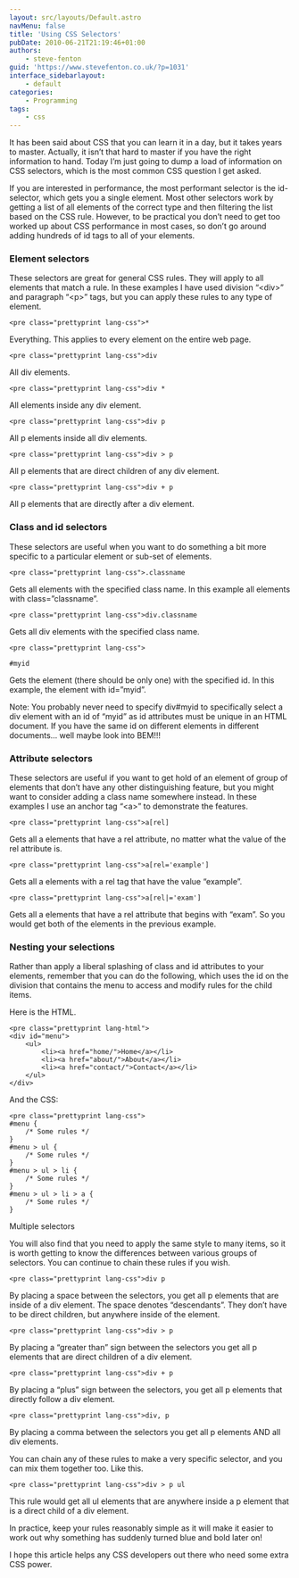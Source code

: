 ```yaml
---
layout: src/layouts/Default.astro
navMenu: false
title: 'Using CSS Selectors'
pubDate: 2010-06-21T21:19:46+01:00
authors:
    - steve-fenton
guid: 'https://www.stevefenton.co.uk/?p=1031'
interface_sidebarlayout:
    - default
categories:
    - Programming
tags:
    - css
---
```


It has been said about CSS that you can learn it in a day, but it takes years to master. Actually, it isn’t that hard to master if you have the right information to hand. Today I’m just going to dump a load of information on CSS selectors, which is the most common CSS question I get asked.

If you are interested in performance, the most performant selector is the id-selector, which gets you a single element. Most other selectors work by getting a list of all elements of the correct type and then filtering the list based on the CSS rule. However, to be practical you don’t need to get too worked up about CSS performance in most cases, so don’t go around adding hundreds of id tags to all of your elements.

### Element selectors

These selectors are great for general CSS rules. They will apply to all elements that match a rule. In these examples I have used division “&lt;div&gt;” and paragraph “&lt;p&gt;” tags, but you can apply these rules to any type of element.

```
<pre class="prettyprint lang-css">*
```
Everything. This applies to every element on the entire web page.

```
<pre class="prettyprint lang-css">div
```
All div elements.

```
<pre class="prettyprint lang-css">div *
```
All elements inside any div element.

```
<pre class="prettyprint lang-css">div p
```
All p elements inside all div elements.

```
<pre class="prettyprint lang-css">div > p
```
All p elements that are direct children of any div element.

```
<pre class="prettyprint lang-css">div + p
```
All p elements that are directly after a div element.

### Class and id selectors

These selectors are useful when you want to do something a bit more specific to a particular element or sub-set of elements.

```
<pre class="prettyprint lang-css">.classname
```
Gets all elements with the specified class name. In this example all elements with class=”classname”.

```
<pre class="prettyprint lang-css">div.classname
```
Gets all div elements with the specified class name.

```
<pre class="prettyprint lang-css">

#myid
```
Gets the element (there should be only one) with the specified id. In this example, the element with id=”myid”.

Note: You probably never need to specify div#myid to specifically select a div element with an id of “myid” as id attributes must be unique in an HTML document. If you have the same id on different elements in different documents… well maybe look into BEM!!!

### Attribute selectors

These selectors are useful if you want to get hold of an element of group of elements that don’t have any other distinguishing feature, but you might want to consider adding a class name somewhere instead. In these examples I use an anchor tag “&lt;a&gt;” to demonstrate the features.

```
<pre class="prettyprint lang-css">a[rel]
```
Gets all a elements that have a rel attribute, no matter what the value of the rel attribute is.

```
<pre class="prettyprint lang-css">a[rel='example']
```
Gets all a elements with a rel tag that have the value “example”.

```
<pre class="prettyprint lang-css">a[rel|='exam']
```
Gets all a elements that have a rel attribute that begins with “exam”. So you would get both of the elements in the previous example.

### Nesting your selections

Rather than apply a liberal splashing of class and id attributes to your elements, remember that you can do the following, which uses the id on the division that contains the menu to access and modify rules for the child items.

Here is the HTML.

```
<pre class="prettyprint lang-html">
<div id="menu">
    <ul>
        <li><a href="home/">Home</a></li>
        <li><a href="about/">About</a></li>
        <li><a href="contact/">Contact</a></li>
    </ul>
</div>
```
And the CSS:

```
<pre class="prettyprint lang-css">
#menu {
    /* Some rules */
}
#menu > ul {
    /* Some rules */
}
#menu > ul > li {
    /* Some rules */
}
#menu > ul > li > a {
    /* Some rules */
}
```
Multiple selectors

You will also find that you need to apply the same style to many items, so it is worth getting to know the differences between various groups of selectors. You can continue to chain these rules if you wish.

```
<pre class="prettyprint lang-css">div p
```
By placing a space between the selectors, you get all p elements that are inside of a div element. The space denotes “descendants”. They don’t have to be direct children, but anywhere inside of the element.

```
<pre class="prettyprint lang-css">div > p
```
By placing a “greater than” sign between the selectors you get all p elements that are direct children of a div element.

```
<pre class="prettyprint lang-css">div + p
```
By placing a “plus” sign between the selectors, you get all p elements that directly follow a div element.

```
<pre class="prettyprint lang-css">div, p
```
By placing a comma between the selectors you get all p elements AND all div elements.

You can chain any of these rules to make a very specific selector, and you can mix them together too. Like this.

```
<pre class="prettyprint lang-css">div > p ul
```
This rule would get all ul elements that are anywhere inside a p element that is a direct child of a div element.

In practice, keep your rules reasonably simple as it will make it easier to work out why something has suddenly turned blue and bold later on!

I hope this article helps any CSS developers out there who need some extra CSS power.